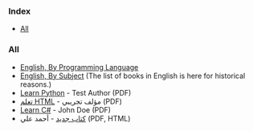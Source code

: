 ### Index

* [All](#all)


### All

* [English, By Programming Language](free-programming-books-langs.md)
* [English, By Subject](free-programming-books-subjects.md)
  (The list of books in English is here for historical reasons.)
* [Learn Python](https://example.com/learn-python) - Test Author (PDF)
* [تعلم HTML](https://example.com/html-arabic) - مؤلف تجريبي (PDF)
* [Learn C#](https://example.com/learn-csharp) - John Doe (PDF)
* [كتاب جديد](https://example.com/new-book) - أحمد علي (PDF, HTML)
